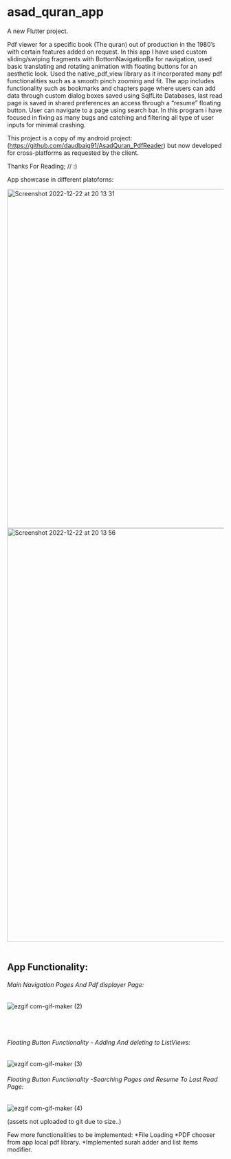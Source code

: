 # asad_quran_app

A new Flutter project.

Pdf viewer for a specific book (The quran) out of production in the 1980’s with certain features added on request. In this app I have used custom sliding/swiping fragments with BottomNavigationBa for navigation, used basic translating and rotating animation with floating buttons for an aesthetic look. Used the native_pdf_view library as it incorporated many pdf functionalities such as a smooth pinch zooming and fit. The app includes functionality such as bookmarks and chapters page where users can add data through custom dialog boxes saved using SqlfLite Databases, last read page is saved in shared preferences an access through a “resume” floating button. User can navigate to a page using search bar. In this program i have focused in fixing as many bugs and catching and filtering all type of user inputs for minimal crashing.

This project is a copy of my android project: (https://github.com/daudbaig91/AsadQuran_PdfReader)
but now developed for cross-platforms as requested by the client.

Thanks For Reading; // :)


App showcase in different platoforns:

<img width="788" alt="Screenshot 2022-12-22 at 20 13 31" src="https://user-images.githubusercontent.com/46162359/209218818-f8b7bd4f-b92f-4e63-9765-6b0e24b2ca19.png">
<img width="962" alt="Screenshot 2022-12-22 at 20 13 56" src="https://user-images.githubusercontent.com/46162359/209218850-69799b29-b697-427b-9a37-fd45571193e8.png">

<br clear="left"/>
<br clear="left"/>

## App Functionality:

###### Main Navigation Pages And Pdf displayer Page:
![ezgif com-gif-maker (2)](https://user-images.githubusercontent.com/46162359/209237935-9a5633d1-a469-49ee-b18b-3cee14562504.gif)

<br clear="left"/>
<br clear="left"/>

###### Floating Button Functionality - Adding And deleting to ListViews:

![ezgif com-gif-maker (3)](https://user-images.githubusercontent.com/46162359/209238266-45abf234-caca-4092-9cfe-ace9df1b586a.gif)



###### Floating Button Functionality -Searching Pages and Resume To Last Read Page:

![ezgif com-gif-maker (4)](https://user-images.githubusercontent.com/46162359/209238713-48aabd0f-cdbd-404d-af01-2d7ca61ed53e.gif)


(assets not uploaded to git due to size..)

Few more functionalities to be implemented:
*File Loading
*PDF chooser from app local pdf library.
*Implemented surah adder and list items modifier.

